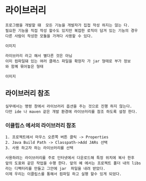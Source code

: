 # 라이브러리
    프로그램을 개발할 떄  모든 기능을 개발자가 집접 작성 하지는 않는 다.
    필요한 기능을 직접 작성 할수도 있지만 복잡한 로직이 담겨 있는 기능의 경우 
    다른 사람이 작성한 모듈을 가져다 사용할 수 있다.

    이미지

    라이브러리 라고 해서 별다른 것은 아님
    이미 컴파일돼 있는 여러 클래스 파일을 확장자 가 jar 형태로 부가 정보
    와 함꼐 묶어놓은 형태

    이미지


## 라이브러리 참조
    실무에서는 명령 창에서 라이브러리 옵션을 주는 것으로 진행 하지 않는다.
    다만 ide 나 maven 같은 개발 환경에 라이브러리를 참조 하도록 설정 한다.

### 이클립스 에서의 라이브러리 참조
    1. 프로젝트에서 마우스 오른쪽 버튼 클릭 -> Properties
    2. Java Build Path -> Classpath->Add JARs 선택
    3. 사용 하고자 하는 라이브러리를 선택

    사용하려는 라이브러리를 주로 인터넷에서 다운로드해 특정 위치에 복사 한후 
    앞의 도표와 같은 작업을 수행 한다. 앞의 예 에서는 프로젝트 폴더 내의 libs
    라는 디펙터리를 만들고 그안에 jar  파일을 내려 받았다. 
    이제 우리는 이클립스를 통해서 컴파일 하고 실행 할수 있게 되었다.